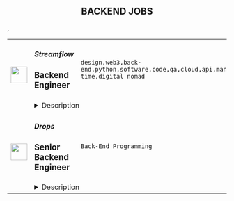<div align="center"><h2>BACKEND JOBS</h2></div><table><tr>
                <td width="100" height="100" rowspan="2">
                    <img src="https://remoteok.com/assets/img/jobs/8d9330fcb04bcf7b0456e34baaabb9921664176521.png" width="38px" height="auto">
                </td>
                <td width="300">
                    <h5>Streamflow</h5>
                    <h3>Backend Engineer</h3>
                </td>
                <td width="300">
                    <code>design,web3,back-end,python,software,code,qa,cloud,api,management,go,engineer,backend,full-time,digital nomad</code>
                </td>
                <td width="200">
                <text>3 days ago</text>
                </td>
                <td width="100" rowspan="2">
                <a href="https://remoteOK.com/remote-jobs/remote-backend-engineer-streamflow-123753" align="right" target="_blank">Apply</a>
                </td>
            </tr>
            <tr>
                <td colspan="3">
                <details><summary>Description</summary>
                <h3><b>The Company</b></h3><br><a class="bbcode-link" href="https://streamflow.finance/" target="_blank" rel="noopener noreferrer nofollow">Streamflow</a> helps web3 organizations distribute tokens efficiently and effectively.<br>We leverage our token streaming protocol to provide a suite of tools every Solana organization can use to manage and stream tokens.<p></p><h3><b>Why You Should Join Us</b></h3><br>Streamflow is built on the <a class="bbcode-link" href="https://www.notion.so/Values-public-536b816989aa4ee7b1923d112c84763e" target="_blank" rel="noopener noreferrer nofollow">Values (public)</a> that we share publicly. We look to uphold these qualities in our day-to-day and look for these qualities in candidates who apply.<br>Our work culture is fast-moving, engaging, and ambitious. We passionately believe in the value that our protocol can unlock for the world and weâre looking to work with mission-driven people who are ready to jump on board with us, roll up their sleeves, and get stuck into it. We believe in selfless sharing of knowledge, transparency, and insight into all aspects of the business and personal initiative.<br>We are a remote-first, office-optional team that prioritizes high-quality written communication and the possibility of working asynchronously across timezones because we believe that the best talent exists on every corner of the earth.<br>We are developing quite literally on bleeding edge technology on the highest performant blockchain, Solana.<br>We offer above-market salaries and discuss specific figures early on in the hiring process.<p></p><h3><b>Weâre seeking</b></h3><br>We're looking for a full-time <b>Back-end Engineer</b> to improve and build our applications with a focus on API design and implementation, but also making sure our <b>infrastructure</b> works and is implemented with maintenance in mind.<br>If you:<br><ul>
<li align="left">able to work with at least 4h overlap with European timezones</li>
<li align="left">have 5+ years of professional experience working as a software engineer</li>
<li align="left">have been part of start-ups or scale-ups before as a full-time team member</li>
<li align="left">have hands-on experience with AWS or alternative cloud providers and their products for modern infrastructure management (Docker, orchestration services, CI/CD, Terraform)</li>
<li align="left">built production-ready servers before from the grounds up</li>
<li align="left">have a nose for smelling problems before they happen</li>
</ul>â¦then we should talk. ð<br>It will be a perfect fit if you love:<br><ul>
<li align="left">Developing</li>
<li align="left">Learning (and do it fast)</li>
<li align="left">Going outside your comfort zone</li>
<li align="left">Doing what is best for the business</li>
<li align="left">Participating in the construction of processes and organizations from an early stage</li>
<li align="left">Autonomy and responsibility</li>
<li align="left">Very ambitious projects</li>
</ul><br><h3><b>Bonus points</b></h3><br>If you:<br><ul>
<li align="left">Have experience with Python API development (Django, flask, or related skills)</li>
<li align="left">Have a diverse set of skills and be ready to put them to use to build production-ready systems</li>
<li align="left">Love Linux, Cloud providers and their products</li>
<li align="left">Interested in building blockchain-related products</li>
</ul>youâre very likely to succeed in this role.<p></p><h3><b>Responsibilities</b></h3><br><ul>
<li align="left">Design, develop and maintain server-side code and infrastructure using one of the server-side languages (Rust, Python, Go or JVM languages) and Cloud products</li>
<li align="left">Work with product to rapidly build experimental products, deploy them and track performance and gather feedback</li>
<li align="left">Take ownership of key pieces of Streamflowâs infrastructure and back-end code and steer them in the right direction</li>
<li align="left">Serve as the technical authority for a domain and tech stack best practices in API and Infrastructure</li>
</ul><br><h3><b>Examples of near-term responsibilities</b></h3><br><ul>
<li align="left">Backend API infrastructure (maintenance + new development)</li>
<ul>
<li align="left">Automatic token transfers</li>
<li align="left">Authentication</li>
<li align="left">User resources</li>
<li align="left">Dashboard support</li>
<li align="left">Internal analytics</li>
</ul>
<li align="left">CI/CD pipelines (including QA flow)</li>
<li align="left">AWS provisioning CI integration - Terraform, CD</li>
</ul><br><h3><b>Compensation:</b></h3><br>Salary is negotiable based on previous experience and crypto-native exposure.<p></p><h3>Links:</h3><br><ul>
<li align="left"><a class="bbcode-link" href="https://streamflow.finance/" target="_blank" rel="noopener noreferrer nofollow">Website</a></li>
<li align="left"><a class="bbcode-link" href="https://app.streamflow.finance/" target="_blank" rel="noopener noreferrer nofollow">dApp</a></li>
<li align="left"><a class="bbcode-link" href="https://twitter.com/streamflow_fi" target="_blank" rel="noopener noreferrer nofollow">Twitter</a></li>
</ul><br><br/><br/>Please mention the word **CALMING** and tag RMy4yMzAuMTQyLjE2MQ== when applying to show you read the job post completely (#RMy4yMzAuMTQyLjE2MQ==). This is a beta feature to avoid spam applicants. Companies can search these words to find applicants that read this and see they're human.
                </details>
                </td>
            </tr>,<tr>
                <td width="100" height="100" rowspan="2">
                    <img src="https://wwr-pro.s3.amazonaws.com/logos/0001/8159/logo.gif" width="38px" height="auto">
                </td>
                <td width="300">
                    <h5>Drops</h5>
                    <h3> Senior Backend Engineer</h3>
                </td>
                <td width="300">
                    <code>Back-End Programming</code>
                </td>
                <td width="200">
                <text>0 days ago</text>
                </td>
                <td width="100" rowspan="2">
                <a href="https://weworkremotely.com/remote-jobs/drops-senior-backend-engineer-4" align="right" target="_blank">Apply</a>
                </td>
            </tr>
            <tr>
                <td colspan="3">
                <details><summary>Description</summary>
                <img src="https://we-work-remotely.imgix.net/logos/0001/8159/logo.gif?ixlib=rails-4.0.0&w=50&h=50&dpr=2&fit=fill&auto=compress" />

<p>
  <strong>Headquarters:</strong> Remote
    <br /><strong>URL:</strong> <a href="https://languagedrops.com">https://languagedrops.com</a>
</p>

<div>
<strong>Type: <br></strong><br>
</div><div>Remote, permanent, full-time position <br><br>
</div><div>
<strong>Key Skills:<br></strong><br>
</div><div>Typescript, Javascript, AWS (Lambda, RDS, S3, Security Measures and Scaling), Deployment &amp; CI/CD Automation, Appstore (iOS &amp; Google Play) experience.<br><br>
</div><div>
<strong>Pitch:<br></strong><br>
</div><div>Do you have a soft spot for profitable companies with a meaningful, globally used and loved product? Would you like to work within a compact, super-capable team in a refreshing work environment? Would you like to work on an application that is changing the way we learn and communicate? Drops could be the place for you.<br><br>
</div><div>
<strong>About us:<br></strong><br>
</div><div>Our goal at Drops is to ensure effective language learning through a delightful, seamless, gamified experience. We strive to be the #1 app for vocabulary learning. Our app has been live on the App Store for 4 years, covering 43 languages, serving over 30 million users across the globe and has been featured on both the App Store (App of the Day) and Play Store (App of the Year in 2018). Drops has also been featured by TechCrunch, FastCo, Forbes, CNN, Bloomberg, VentureBeat and many, many more. In short, we’re a tiny but very powerful team spread (mostly) across Europe, achieving great things the remote way! In December 2020, Drops was acquired by Kahoot!, the world’s leading game-based learning platform<br><br>
</div><div>Check us out here: <a href="https://languagedrops.com/">https://languagedrops.com<br></a><br>
</div><div>
<br><br>
</div><div>
<strong>About you:<br></strong><br>
</div><div>You’ve been working within product companies for a while now and have extensive backend and infrastructure engineering experience. Perhaps you were a key team member that nursed a startup to technical success or you hit the ground running in an already successful growth company. There are bonus points up for grabs for backend/technical lead or principal engineer experience! <br><br>
</div><div>You’re a no-nonsense individual with senior level experience, comfortable in implementing projects across the backend. Be it feature work or infrastructure tech debt, you’ve got a solid understanding of type safe development, comfortable working with databases, writing serverless business logic and operating in an AWS infrastructure. You enjoy the challenge of solving internal technology hurdles while growing a product with millions of MAU. Scaling is one thing, but taking ownership and delivery of security and standards is another important part of the role.<br><br>
</div><div>Drops is a deliberately small, but super effective team. You’re naturally drawn to the fate of the products &amp; driven to grow as an engineer rather than to manage people<br><br>
</div><div>
<br><br>
</div><div>
<strong>The role:<br></strong><br>
</div><div>You are excited by variety (it’s the spice of life!) - In this role, you’ll be:<br><br>
</div><ul>
<li>Developing backend features for an app deployable to both web and app stores </li>
<li>Building internal infrastructure/tooling within AWS and GCP</li>
<li>Enhancing platform security</li>
<li>Keeping our build times down in automation, deploying and testing</li>
<li>Ensuring our availability is in the 5 9’s category</li>
</ul><div>You’ll be a core part of the engineering team, working on both our main products (Drops, Droplets, Scripts &amp; Visual Dictionary) and internal development challenges with split work between backend feature development and infrastructure challenges.<br><br>
</div><div>You will:<br><br>
</div><ul>
<li>Support the product team through feature development and bug fixing </li>
<li>Scaling and enhancing security across infrastructure/ops work</li>
<li>Work with the CTO on the backend technical roadmap, vision and take responsibility for delivering the improvements</li>
<li>Communicate effectively with product managers, QA engineers, frontend developers and the marketing team</li>
<li>Assist in levelling up our engineers through individual talent development pipelines, demos and learning sessions </li>
<li>Be part of our on-call rota across the engineering team (1 in 5)</li>
</ul><div><br></div><div>What’d be different here:<br><br>
</div><ul>
<li>We’re a small team. We’re optimising for impact, not for headcount. You’ll be carefully considering any tradeoff that would lead to increased complexity</li>
<li>We have robust coding standards and every pull request needs review and approval before it lands in master. We use the rebase workflow and we release a few times a week</li>
<li>We’re currently using a single programming language - TypeScript. There are however better placed technology for different jobs which we’d love explore</li>
<li>Our backend is AWS, deployed multi-region to Lambda and using RDS for our DB. We use Buildkite and Bitrise for our CI</li>
<li>We’re using react native on the frontend</li>
<li>We’re using Cognito and Firebase for authentication</li>
<li>We are BIG on AB testing. We focus on releasing high impact projects and minimise noise</li>
<li>We’re doing things in a functional way, concentrating state, minimising side effects and making dependencies explicit. We’re sharing 98%+ of the code between Android, iOS and Web</li>
<li>Our biggest challenge is (and will remain) managing the complexity of sharing a lot of code between different apps</li>
</ul><div>
<br><br>
</div><div>You have:<br><br>
</div><ul>
<li>Extensive experience in software/product development within senior roles</li>
<li>Experience building apps in a functional environment (serverless)</li>
<li>Experience architecting and developing complex web or mobile apps</li>
<li>Experience in scaling internal tooling, promoting development best practices and prioritisation (and ensuring delivery) of technical debt</li>
<li>Project management experience (everyone manages projects at Drops)</li>
<li>Strong verbal and written communication skills </li>
<li>Experience working in a product growth environment</li>
</ul><div>Drops values clear, honest communication and transparency. It’s the linchpin of our culture, success and freedom. You’ll be involved in both high and low level decision making and available during European working hours (10AM - 6PM CET).<br><br>
</div><div><br></div><div>
<strong>Benefits</strong>:<br><br>
</div><ul>
<li>🌍 All the perks of remote working</li>
<li>👥 An awesomely compact 25 person team</li>
<li>🧠 Yearly educational allowance</li>
<li>💪 Fitness allowance</li>
<li>💻 High-end Apple hardware and ergonomic accessories</li>
<li>🏖 36 days of holiday per year</li>
<li>✈️ Quarterly team gathering somewhere in the world (Amsterdam, Iceland, Lisbon and Budapest were previous locations)</li>
</ul><div><br></div><div>
<strong>PS: Hey, this is Bex. I’ll be the one looking at your application. We’re looking for people who want to work for Drops, not just any old company. That’s why I’ll be looking out for short, personal notes instead of copy paste cover letters that tell me what you like about Drops and what you’re hoping working with us would give you. Please add your favourite animal to your application - just to make sure you read right through to the very end of the job description.<br></strong><br>
</div>

<p><strong>To apply:</strong> <a href="https://weworkremotely.com/remote-jobs/drops-senior-backend-engineer-4">https://weworkremotely.com/remote-jobs/drops-senior-backend-engineer-4</a></p>

                </details>
                </td>
            </tr>,<tr>
                <td width="100" height="100" rowspan="2">
                    <img src="https://weworkremotely.com/assets/IsotypeV2-1ebe3dd57673f3e8d02b7490bc0faaef55d6a95d3a4aaf17298bd3ed503ae7fe.svg" width="38px" height="auto">
                </td>
                <td width="300">
                    <h5>Clevertech</h5>
                    <h3> Senior Backend Engineer - Node </h3>
                </td>
                <td width="300">
                    <code>Back-End Programming</code>
                </td>
                <td width="200">
                <text>2 days ago</text>
                </td>
                <td width="100" rowspan="2">
                <a href="https://weworkremotely.com/remote-jobs/clevertech-senior-backend-engineer-node-4" align="right" target="_blank">Apply</a>
                </td>
            </tr>
            <tr>
                <td colspan="3">
                <details><summary>Description</summary>
                

<p>
  <strong>Headquarters:</strong> New York, NY
    <br /><strong>URL:</strong> <a href="https://clevertech.biz">https://clevertech.biz</a>
</p>

<div>Experience Remote done Right. Over 20 years of remote experience, all 500+ staff are 100% remote and we still grow vibrant relationships, provide exceptional opportunities for career growth while working with stellar clients on ambitious projects<br><br>
</div><div><strong>What we're working on:</strong></div><div>
<br>Enterprise companies turn to us to help them launch innovative digital products that interact with hundreds of millions of customers, transactions and data points. The problems we solve every day are real and require creativity, grit and determination. We are building a culture that challenges norms while fostering experimentation and personal growth. In order to grasp the scale of problems we face, ideally, you have some exposure to Logistics, FinTech, Transportation, Insurance, Media or other complex multifactor industries<br><br>
</div><div><strong><br>Requirements</strong></div><ul>
<li>7+ years of professional experience (A technical assessment will be required)</li>
<li>Senior-level experience with Javascript, NodeJS, Express, Mongo</li>
<li>Ability to create clean, modern, testable, well-documented code</li>
<li>Serverless experience with AWS lambda or Azure functions</li>
<li>English fluency, verbal and written</li>
<li>Professional, empathic, team player</li>
<li>Problem solver, proactive, go-getter</li>
</ul><div>
<br><strong>Benefits of joining the Clevertech team</strong>
</div><div>
<br>We know that people do their best work when they’re taken care of. So we make sure to offer great benefits:<br><br>
</div><ul>
<li>Competitive Salaries</li>
<li>1 Month Paid Time Off For You</li>
<li>Personal Development Fund</li>
<li>Tenure-Based Rewards</li>
<li>Flexible Family Leave</li>
<li>Clevertech University</li>
<li>Clevertech Gives Back</li>
<li>Amazing Culture &amp; Strong Community</li>
</ul><div><br></div><div>
<br><strong>Straight from the Devs</strong>
</div><div>
<br>Watch short snippets of actual developers (Real, not scripted) share why they joined <a href="https://cleverte.ch/3"><strong>YouTube Playlist<br></strong></a><br>
</div><div>
<br><strong>Why Clevertech is an amazing place to work at</strong>
</div><div>
<br>At Clevertech, you can expect that you will:<br><br>
</div><ul>
<li>Be 100% dedicated to one project at a time so that you can hone your skills, innovate and grow</li>
<li>Be a part of a team of talented and friendly senior-level developers</li>
<li>Work on projects that allow you to use cutting-edge tech. We believe in constantly evolving your mastery</li>
</ul><div>
<br>The result? We produce meaningful work and we are truly proud and excited to be creating waves in an industry under transformation.<br><br>
</div><div><br></div>

<p><strong>To apply:</strong> <a href="https://weworkremotely.com/remote-jobs/clevertech-senior-backend-engineer-node-4">https://weworkremotely.com/remote-jobs/clevertech-senior-backend-engineer-node-4</a></p>

                </details>
                </td>
            </tr>,<tr>
                <td width="100" height="100" rowspan="2">
                    <img src="https://remotive.com/job/1368332/logo" width="38px" height="auto">
                </td>
                <td width="300">
                    <h5>Close</h5>
                    <h3>Software Engineer - Backend/Python</h3>
                </td>
                <td width="300">
                    <code>api,AWS,backend,docker</code>
                </td>
                <td width="200">
                <text>4 days ago</text>
                </td>
                <td width="100" rowspan="2">
                <a href="https://remotive.com/remote-jobs/software-dev/software-engineer-backend-python-1368332" align="right" target="_blank">Apply</a>
                </td>
            </tr>
            <tr>
                <td colspan="3">
                <details><summary>Description</summary>
                <p><strong> About Us </strong></p>
<p>At <a href="https://close.com/" rel="nofollow">Close</a>, we're building the sales communication platform of the future. With our roots as the very first sales CRM to include built-in calling, we're leading the industry toward eliminating manual processes and helping companies to close more deals(faster). Since our founding in 2013, we've grown to become a profitable, 100% globally distributed team of 50+ high-performing, happy people that are dedicated to building a product our customers love. </p>
<p> </p>
<p> Our backend <a href="https://stackshare.io/close-crm/close" rel="nofollow">tech stack</a> currently consists of Python Flask web apps with our <a href="https://github.com/closeio/tasktiger" rel="nofollow">TaskTiger</a> scheduler handling many of the backend asynchronous task processing chores. Our data stores include MongoDB, Postgres, Elasticsearch, and Redis. The underlying infrastructure runs on AWS using a combination of managed services like RDS and ElasticCache and non-managed services running on EC2 instances. All of our compute runs through CI/CD pipelines that build Docker images, run automated tests and deploy to our Kubernetes clusters. Our backend primarily serves a well-documented <a href="https://developer.close.com/" rel="nofollow">public API</a> that our front-end JavaScript app consumes. Our infrastructure is heavily automated using AWS tools, Terraform, and Ansible. </p>
<p> </p>
<p> We open sourcing our code and ideas on <a href="https://github.com/closeio" rel="nofollow">our GitHub</a> and on <a href="https://making.close.com" rel="nofollow">The Making of Close</a>, our behind-the-scenes Product &amp; Engineering blog.Check out our projects like <a href="https://github.com/closeio/socketshark" rel="nofollow">SocketShark</a>, <a href="https://github.com/closeio/tasktiger" rel="nofollow">TaskTiger</a>, <a href="https://github.com/closeio/limitlion" rel="nofollow">LimitLion</a> and <a href="https://github.com/closeio/ciso8601" rel="nofollow">ciso8601</a>. </p>
<p><br><br></p>
<p><strong>About You </strong></p>
<p>We're looking for an experienced full-time (or part-time) Software Engineer to join our engineering team. Someone who has a solid understanding of web technologies and wants to help design, implement, launch, and scale major systems and user-facing features. </p>
<p> </p>
<p>You should have senior level experience (~5 years) building modern back-end systems, with at least 3 years of that experience using Python. </p>
<p> </p>
<p>You have hands on production experience woking with MongoDB, PostgreSQL, Elasticsearch, or similar data stores. You have significant experience designing, scaling, debugging, and optimizing systems to make them fast and reliable. You have experience participating in code reviews and providing overall code quality suggestions to help maintain the structure and quality of the codebase. You care about the craftsmanship of the code and systems you produce. </p>
<p> </p>
<p>You’re comfortable working in a fast-paced environment with a small and talented team where you're supported in your efforts to grow professionally. You are able to manage your time well, communicate effectively and collaborate in a fully distributed team. </p>
<p> </p>
<p>You are located in an American or European time zone. </p>
<p><br><br></p>
<p><strong>Bonus points if you have...</strong></p>
<ul style="margin-left: 2em; padding-left: 0px; color: #555659; white-space: pre-wrap;">
<li style="margin: 0px; padding: 0px;">Contributed open source code related to our tech stack</li>
<li style="margin: 0px; padding: 0px;">Led small project teams building and launching features</li>
<li style="margin: 0px; padding: 0px;">Built B2B SaaS products</li>
<li style="margin: 0px; padding: 0px;">Experience with sales or sales tools</li>
</ul>
<p> </p>
<p><span style="color: #555659;"><strong><span style="white-space: pre-wrap;">Come help us with projects like...</span><br></strong></span></p>
<ul style="margin-left: 2em; padding-left: 0px; color: #555659; white-space: pre-wrap;">
<li style="margin: 0px; padding: 0px;">Conceiving, designing, building, and launching new user-facing features</li>
<li style="margin: 0px; padding: 0px;">Improving the performance and scalability of our GraphQL and <a class="postings-link" href="https://developer.close.com/" rel="nofollow" style="color: #969799; text-decoration: underline;">REST</a> API.</li>
<li style="margin: 0px; padding: 0px;">Improving how we <a class="postings-link" href="https://close.com/emailing/" rel="nofollow" style="color: #969799; text-decoration: underline;">sync</a> millions of sales emails and calendar events each month</li>
<li style="margin: 0px; padding: 0px;">Working with Twilio's API, WebSockets, and WebRTC to improve our <a class="postings-link" href="https://close.com/calling/" rel="nofollow" style="color: #969799; text-decoration: underline;">calling features</a></li>
<li style="margin: 0px; padding: 0px;">Building user-facing analytics features that provide actionable insights based on sales activity data</li>
<li style="margin: 0px; padding: 0px;">Improving our Elasticsearch-backed powerful <a class="postings-link" href="https://close.com/search/" rel="nofollow" style="color: #969799; text-decoration: underline;">search features</a></li>
<li style="margin: 0px; padding: 0px;">Improving our internal messaging infrastructure using streaming technologies like Kafka and Redis </li>
<li style="margin: 0px; padding: 0px;">Building new and enhancing existing integrations with other SaaS platforms like Google’s G Suite, Zapier, and Web Conferencing providers</li>
</ul>
<p> </p>
<p><span style="color: #555659;"><span style="white-space: pre-wrap;"><strong>Why work with us?</strong></span><br></span></p>
<ul style="margin-left: 2em; padding-left: 0px; color: #555659; white-space: pre-wrap;">
<li style="margin: 0px; padding: 0px;"><a class="postings-link" href="https://www.youtube.com/watch?v=ZbyGnLhtj0o&amp;feature=youtu.be" rel="nofollow" style="color: #969799; text-decoration: underline;">Culture video</a> 💚</li>
<li style="margin: 0px; padding: 0px;">100% remote company <em>(we believe in trust and autonomy)</em></li>
<li style="margin: 0px; padding: 0px;">Choose between working 5 days/wk (standard full-time) or 4 days/wk @ 80% pay</li>
<li style="margin: 0px; padding: 0px;"><a class="postings-link" href="https://www.youtube.com/watch?v=gKjyXMz-q-Q&amp;feature=youtu.be" rel="nofollow" style="color: #969799; text-decoration: underline;">Annual team retreats</a> ✈️</li>
<li style="margin: 0px; padding: 0px;">Quarterly virtual summits</li>
<li style="margin: 0px; padding: 0px;">5 weeks PTO + Winter Holiday Break</li>
<li style="margin: 0px; padding: 0px;">2 additional PTO days every year with the company</li>
<li style="margin: 0px; padding: 0px;">1 month paid sabbatical every 5 years</li>
<li style="margin: 0px; padding: 0px;">Co-working stipend</li>
<li style="margin: 0px; padding: 0px;">Paid parental leave</li>
<li style="margin: 0px; padding: 0px;">Medical, Dental, Vision with HSA option (US residents)</li>
<li style="margin: 0px; padding: 0px;">401k matching at 6% (US residents)</li>
<li style="margin: 0px; padding: 0px;">Dependent care FSA (US residents)</li>
<li style="margin: 0px; padding: 0px;">Contributor to <a class="postings-link" href="https://stripe.com/climate" rel="nofollow" style="color: #969799; text-decoration: underline;">Stripe's climate</a> initiative 🌍❤️ </li>
<li style="margin: 0px; padding: 0px;"><a class="postings-link" href="https://close.io/about/" rel="nofollow" style="color: #969799; text-decoration: underline;">Our story and team</a> 🚀</li>
</ul>
<p> </p>
<p>At Close, everyone has a voice. We encourage transparency and practice a mature approach to the work-place. In general, we don’t have strict policies, we have guidelines. Work/life harmony is an important part of our business - we believe you bring your best to work when you practice self-care (whatever that looks like for you).   </p>
<p> </p>
<p>We come from 16 countries located in 5 of the 7 continents -- looking at you Antarctica and Australia ;-) ….. We’re a collection of talented humans rich in diverse backgrounds, lifestyles, and cultures. Every year we meet up somewhere around the world to spend time with one another. These gatherings are an opportunity to strengthen the social fiber of our global community. </p>
<p> </p>
<p>Our team is growing in more ways than one - we’ve recently launched 17 babies (and counting!). Unanimously, our favorite and most impactful value is “Build a house you want to live in.” We strive to make decisions that are authentic for our people and help our customers become more successful. </p>
<p> </p>
<p><em>Our application process was designed to promote equitable and unbiased hiring practices. We ask a small series of questions that are similar to what would be asked in the first interview. This helps us learn more about you right from the start so please be sure to answer each question thoughtfully. Each application will receive two screens by two different reviewers. Regardless of fit, you will hear back from us letting you know if we'll be moving forward. </em></p>
<img src="https://remotive.com/job/track/1368332/blank.gif?source=public_api" alt=""/>
                </details>
                </td>
            </tr></table>